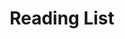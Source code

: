 ---
title: Reading List
description: Explore my reading journey. From captivating novels to insightful articles.📚✨
---
